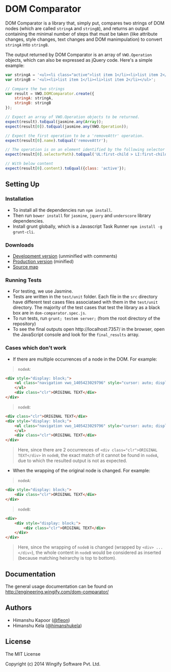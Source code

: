 # DOM Comparator

DOM Comparator is a library that, simply put, compares two strings of DOM nodes (which are called `stringA` and `stringB`), and returns an output containing the minimal number of steps that must be taken (like attribute changes, style changes, text changes and DOM manimpulation) to convert `stringA` into `stringB`.

The output returned by DOM Comparator is an array of `VWO.Operation` objects, which can also be expressed as jQuery code. Here's a simple example:

```js
var stringA = '<ul><li class="active">list item 1</li><li>list item 2</li></ul>';
var stringB = '<ul><li>list item 1</li><li>list item 2</li></ul>';

// Compare the two strings
var result = VWO.DOMComparator.create({
	stringA: stringA,
	stringB: stringB
});

// Expect an array of VWO.Operation objects to be returned.
expect(result).toEqual(jasmine.any(Array));
expect(result[0]).toEqual(jasmine.any(VWO.Operation));

// Expect the first operation to be a 'removeAttr' operation.
expect(result[0].name).toEqual('removeAttr');

// The operation is on an element identified by the following selector path
expect(result[0].selectorPath).toEqual('UL:first-child > LI:first-child');

// With below content
expect(result[0].content).toEqual({class: 'active'});
```

## Setting Up

### Installation

* To install all the dependencies run `npm install`.
* Then run `bower install` for `jasmine`, `jquery` and `underscore` library dependencies.
* Install grunt globally, which is a Javascript Task Runner `npm install -g grunt-cli`.

### Downloads

* [Development version](https://github.com/wingify/dom-comparator/blob/master/dist/dom-comparator.js) (unminified with comments)
* [Production version](https://github.com/wingify/dom-comparator/blob/master/dist/dom-comparator.min.js) (minified)
* [Source map](https://github.com/wingify/dom-comparator/blob/master/dist/dom-comparator.min.js.map)

### Running Tests

* For testing, we use Jasmine.
* Tests are written in the `test/unit` folder. Each file in the `src` directory have different test cases files associataed with them in the `test/unit` directory. The majority of the test cases that test the library as a black box are in `dom-comparator.spec.js`.
* To run tests, run `grunt; testem server;` (from the root directory of the repository)
* To see the final outputs open http://localhost:7357/ in the browser, open the JavaScript console and look for the `final_results` array.

### Cases which don't work
* If there are multiple occurrences of a node in the DOM. For example:

> `nodeA`:
```html
<div style="display: block;">
	<ul class="navigation vwo_1405423029796" style="cursor: auto; display: block;">
	</ul>
	<div class="clr">ORIGINAL TEXT</div>
</div>
```

> `nodeB`:
```html
<div class="clr">ORIGINAL TEXT</div>
<div style="display: block;">
	<ul class="navigation vwo_1405423029796" style="cursor: auto; display: INLINE;">
	</ul>
	<div class="clr">ORIGINAL TEXT</div>
</div>
```

> Here, since there are 2 occurrences of `<div class="clr">ORIGINAL TEXT</div>` in `nodeB`, the exact match of it cannot be found in `nodeA`, due to which the resulted output is not as expected.

* When the wrapping of the original node is changed. For example:

> `nodeA`:
```html
<div style="display: block;">
	<div class="clr">ORIGINAL TEXT</div>
</div>
```

> `nodeB`:
```html
<div>
	<div style="display: block;">
		<div class="clr">ORIGINAL TEXT</div>
	</div>
</div>
```

> Here, since the wrapping of `nodeB` is changed (wrapped by `<div> ... </div>`), the whole content in `nodeB` would be considered as inserted (because matching heirarchy is top to bottom).

## Documentation

The general usage documentation can be found on http://engineering.wingify.com/dom-comparator/

## Authors

* Himanshu Kapoor ([@fleon](http://github.com/fleon))
* Himanshu Kela ([@himanshukela](http://github.com/himanshukela))

## License

The MIT License

Copyright (c) 2014 Wingify Software Pvt. Ltd.
